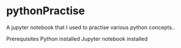 # pythonPractise
A jupyter notebook that I used to practise  various python concepts..

Prerequisites
Python installed
Jupyter notebook installed
